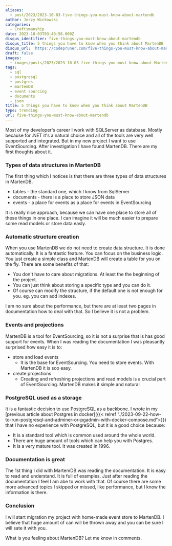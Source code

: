 ```yaml
---
aliases:
  - post/2023/2023-10-03-five-things-you-must-know-about-martendb
author: Jerzy Wickowski
categories:
  - Craftsmanship
date: 2023-10-03T03:40:58.000Z
disqus_identifier: five-things-you-must-know-about-martendb
disqus_title: 5 things you have to know when you think about MartenDB
disqus_url: 'https://codepruner.com/five-things-you-must-know-about-martendb'
draft: false
images:
  - images/posts/2023/2023-10-03-five-things-you-must-know-about-MartenDB.png
tags:
  - sql
  - postgresql
  - postgres
  - martemDB
  - event sourcing
  - documents
  - json
title: 5 things you have to know when you think about MartenDB
type: trending
url: five-things-you-must-know-about-martendb
---
```


Most of my developer's career I work with SQLServer as database. Mostly because for .NET it's a natural choice and all of the tools are very well supported and integrated. But in my new project I want to use EventSourcing. After investigation I have found MartenDB. There are my first thoughts about it.

### Types of data structures in MartenDB
The first thing which I notices is that there are three types of data structures in MartenDB. 
- tables - the standard one, which I know from SqlServer
- documents - there is a place to store JSON data
- events - a place for events as a place for events in EventSourcing

It is really nice approach, because we can have one place to store all of these things in one place. 
I can imagine it will be much easier to prepare some read models or store data easly.

### Automatic structure creation
When you use MartenDB we do not need to create data structure. It is done automatically. It is a fantastic feature. You can focus on the business logic. You just create a simple class and MartenDB will create a table for you on the fly. There are some benefits of that:

- You don't have to care about migrations. At least the the beginning of the project.
- You can just think about storing a specific type and you can do it.
- Of course can modify the structure, if the default one is not enough for you. eg. you can add indexes.

I am no sure about the performance, but there are at least two pages in documentation how to deal with that. So I believe it is not a problem. 

### Events and projections
MartenDB is a tool for EventSourcing, so it is not a surprise that is has good support for events. When I was reading the documentation I was pleasantly surprised how easy it is to:
- store and load events
  - It is the base for EventSourcing. You need to store events. With MartenDB it is soo easy.
- create projections 
  - Creating and refreshing projections and read models is a crucial part of EventSourcing. MartenDB makes it simple and natural

### PostgreSQL used as a storage
It is a fantastic decision to use PostgreSQL as a backbone. I wrote in my [previous article about Postgres in docker]({{< relref "./2023-09-22-how-to-run-postgresql-and-adminer-or-pgadmin-with-docker-compose.md">}}) that I have no experience with PostgreSQL, but it is a good choice because:
- It is a standard tool which is common used around the whole world.
- There are huge amount of tools which can help you with Postgres.
- It is a very mature tool. It was created in 1996.

### Documentation is great
The 1st thing I did with MartemDB was reading the documentation. It is easy to read and understand. It is full of examples. Just after reading the documentation I feel I am abe to work with that. Of course there are some more advanced topics I skipped or missed, like performance, but I know the information is there.

### Conclusion
I will start migration my project with home-made event store to MartenDB. I believe that huge amount of can will be thrown away and you can be sure I will sate it with you.

What is you feeling about MartenDB? Let me know in comments.
